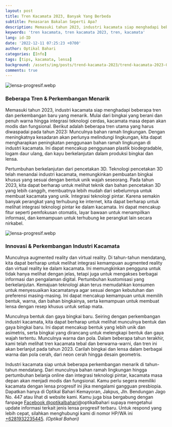 ```yaml
---
layout: post
title: Tren Kacamata 2023, Banyak Yang Berbeda
subtitle: Penasaran Bakalan Seperti Apa?
description: Memasuki tahun 2023, industri kacamata siap menghadapi beberapa tren dan perkembangan baru yang menarik.
keywords: 'tren kacamata, tren kacamata 2023, tren, kacamata'
lang: id-ID
date: '2022-12-11 07:25:23 +0700'
author: Optikal Bahari
categories: [Info]
tags: [tips, kacamata, lensa]
background: /assets/img/posts/trend-kacamata-2023/trend-kacamata-2023-00.webp
comments: true
---
```


<div class="card-deck mb-3">
    <div class="card shadow p-3 mb-5 bg-white rounded">    
        <img 
            data-src="/assets/img/posts/trend-kacamata-2023/trend-kacamata-2023-01.webp" 
            src="/assets/img/posts/trend-kacamata-2023/trend-kacamata-2023-01.webp" 
            class="card-img-top" 
            alt="lensa-progresif.webp">
        <div class="card-body">
            <h3 class="card-title">
                Beberapa Tren & Perkembangan Menarik
            </h3>
                <p class="card-text text-left">
                    Memasuki tahun 2023, industri kacamata siap menghadapi beberapa tren dan perkembangan baru yang menarik. Mulai dari
                    bingkai yang berani dan penuh warna hingga integrasi teknologi cerdas, kacamata masa depan akan modis dan fungsional.
                    Berikut adalah beberapa tren utama yang harus diwaspadai pada tahun 2023:            
                    Munculnya bahan ramah lingkungan. Dengan meningkatnya kesadaran akan perlunya melindungi lingkungan, kita dapat
                    mengharapkan peningkatan penggunaan bahan ramah lingkungan di industri kacamata. Ini dapat mencakup penggunaan plastik
                    biodegradable, logam daur ulang, dan kayu berkelanjutan dalam produksi bingkai dan lensa.
                </p>
                <p class="card-text text-left">
                    Pertumbuhan berkelanjutan dari pencetakan 3D. Teknologi pencetakan 3D telah menandai industri kacamata, memungkinkan
                    pembuatan bingkai khusus yang sesuai dengan bentuk unik wajah seseorang. Pada tahun 2023, kita dapat berharap untuk
                    melihat teknik dan bahan pencetakan 3D yang lebih canggih, membuatnya lebih mudah dari sebelumnya untuk membuat kacamata
                    yang unik. Integrasi teknologi pintar. Karena semakin banyak perangkat yang terhubung ke internet, kita dapat berharap untuk
                    melihat integrasi teknologi pintar ke dalam kacamata. Ini dapat mencakup fitur seperti pemfokusan otomatis, layar bawaan
                    untuk menampilkan informasi, dan kemampuan untuk terhubung ke perangkat lain secara nirkabel.
                </p>
        </div>  
    </div>
</div>

<div class="card-deck mb-3">
    <div class="card shadow p-3 mb-5 bg-white rounded">    
        <img 
            data-src="/assets/img/posts/trend-kacamata-2023/trend-kacamata-2023-02.webp" 
            src="/assets/img/posts/trend-kacamata-2023/trend-kacamata-2023-02.webp" 
            class="card-img-top" 
            alt="lensa-progresif.webp">
        <div class="card-body">
            <h3 class="card-title">
                Innovasi & Perkembangan Industri Kacamata
            </h3>
                <p class="card-text text-left">
                    Munculnya augmented reality dan virtual reality. Di tahun-tahun mendatang, kita dapat berharap untuk melihat integrasi
                    kemampuan augmented reality dan virtual reality ke dalam kacamata. Ini memungkinkan pengguna untuk tidak hanya melihat
                    dengan jelas, tetapi juga untuk mengakses berbagai informasi dan pengalaman digital.                
                    Pertumbuhan kustomisasi yang berkelanjutan. Kemajuan teknologi akan terus memudahkan konsumen untuk menyesuaikan
                    kacamatanya agar sesuai dengan kebutuhan dan preferensi masing-masing. Ini dapat mencakup kemampuan untuk memilih
                    bentuk, warna, dan bahan bingkainya, serta kemampuan untuk membuat lensa dengan resep khusus untuk setiap mata.
                </p>
                <p class="card-text text-left">
                    Munculnya bentuk dan gaya bingkai baru. Seiring dengan perkembangan industri kacamata, kita dapat berharap untuk melihat
                    munculnya bentuk dan gaya bingkai baru. Ini dapat mencakup bentuk yang lebih unik dan asimetris, serta bingkai yang
                    dirancang untuk melengkapi bentuk dan gaya wajah tertentu.                
                    Munculnya warna dan pola. Dalam beberapa tahun terakhir, kami telah melihat tren kacamata tebal dan berwarna-warni, dan
                    tren ini akan berlanjut pada tahun 2023. Carilah bingkai dan lensa dalam berbagai warna dan pola cerah, dari neon cerah
                    hingga desain geometris.
                </p>
                <p class="card-text text-left">
                    Industri kacamata siap untuk beberapa perkembangan menarik di tahun-tahun mendatang. Dari munculnya bahan
                    ramah lingkungan hingga pertumbuhan belanja online dan integrasi teknologi pintar, kacamata masa depan akan menjadi
                    modis dan fungsional. Kamu perlu segera memiliki kacamata dengan lensa progresif ini jika mengalami gangguan presbiopia. 
                    Dapatkan hanya di Optikal Bahari Kemayoran, Jakpus, Jln. Bendungan Jago No. 447 atau lihat di website kami. Kamu juga bisa 
                    bergabung dengan fanpage <a href="https://www.facebook.com/optikalbahari" id="FBClick" title="Facebook Page Optikal Bahari" class="FacebookPage">Facebook @optikalbahari</a>@optikalbahari</a> supaya mengetahui update informasi terkait jenis lensa progresif terbaru. Untuk
                    respond yang lebih cepat, silahkan menghubungi kami di nomor HP/WA ini <a href="https://api.whatsapp.com/send?phone=6281932235445&text=Hallo%2C+saya+butuh+informasi+lebih+lanjut+mengenai+Optikal+Bahari" id="WhatsAppClick" class="WhatsAppCall"
                    title="Call WhatsApp">+6281932235445</a>.
                    <em>(Optikal Bahari)</em>
                </p>
        </div>  
    </div>
</div>
